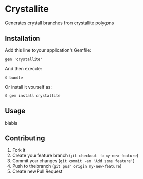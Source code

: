 # Crystallite

Generates crystall branches from crystallite polygons

## Installation

Add this line to your application's Gemfile:

    gem 'crystallite'

And then execute:

    $ bundle

Or install it yourself as:

    $ gem install crystallite

## Usage

blabla

## Contributing

1. Fork it
2. Create your feature branch (`git checkout -b my-new-feature`)
3. Commit your changes (`git commit -am 'Add some feature'`)
4. Push to the branch (`git push origin my-new-feature`)
5. Create new Pull Request
